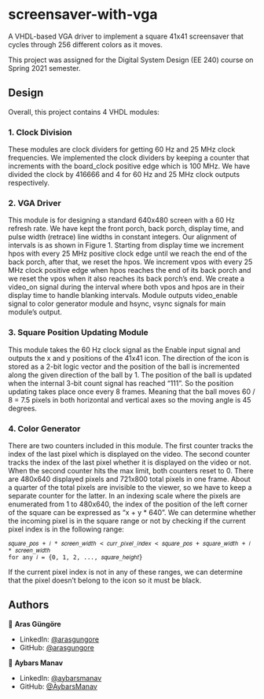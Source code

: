 # screensaver-with-vga

A VHDL-based VGA driver to implement a square 41x41 screensaver that cycles through 256 different colors as it moves.

This project was assigned for the Digital System Design (EE 240) course on Spring 2021 semester.



## Design

Overall, this project contains 4 VHDL modules:


### 1. Clock Division

These modules are clock dividers for getting 60 Hz and 25 MHz clock frequencies. We
implemented the clock dividers by keeping a counter that increments with the board_clock
positive edge which is 100 MHz. We have divided the clock by 416666 and 4 for 60 Hz and
25 MHz clock outputs respectively.


### 2. VGA Driver

This module is for designing a standard 640x480 screen with a 60 Hz refresh rate. We have
kept the front porch, back porch, display time, and pulse width (retrace) line widths in constant
integers. Our alignment of intervals is as shown in Figure 1. Starting from display time we
increment hpos with every 25 MHz positive clock edge until we reach the end of the back porch,
after that, we reset the hpos. We increment vpos with every 25 MHz clock positive edge when
hpos reaches the end of its back porch and we reset the vpos when it also reaches its back
porch’s end. We create a video_on signal during the interval where both vpos and hpos are
in their display time to handle blanking intervals. Module outputs video_enable signal to
color generator module and hsync, vsync signals for main module’s output.


### 3. Square Position Updating Module

This module takes the 60 Hz clock signal as the Enable input signal and outputs the x and y
positions of the 41x41 icon. The direction of the icon is stored as a 2-bit logic vector and the
position of the ball is incremented along the given direction of the ball by 1. The position of
the ball is updated when the internal 3-bit count signal has reached “111”. So the position
updating takes place once every 8 frames. Meaning that the ball moves 60 / 8 = 7.5 pixels
in both horizontal and vertical axes so the moving angle is 45 degrees.


### 4. Color Generator

There are two counters included in this module. The first counter tracks the index of the last
pixel which is displayed on the video. The second counter tracks the index of the last pixel whether
it is displayed on the video or not. When the second counter hits the max limit, both counters reset
to 0. There are 480x640 displayed pixels and 721x800 total pixels in one frame. About a quarter
of the total pixels are invisible to the viewer, so we have to keep a separate counter for the latter.
In an indexing scale where the pixels are enumerated from 1 to 480x640, the index of the
position of the left corner of the square can be expressed as “x + y * 640”. We can determine
whether the incoming pixel is in the square range or not by checking if the current pixel index
is in the following range:
```
𝑠𝑞𝑢𝑎𝑟𝑒_𝑝𝑜𝑠 + 𝑖 * 𝑠𝑐𝑟𝑒𝑒𝑛_𝑤𝑖𝑑𝑡ℎ < 𝑐𝑢𝑟𝑟_𝑝𝑖𝑥𝑒𝑙_𝑖𝑛𝑑𝑒𝑥 < 𝑠𝑞𝑢𝑎𝑟𝑒_𝑝𝑜𝑠 + 𝑠𝑞𝑢𝑎𝑟𝑒_𝑤𝑖𝑑𝑡ℎ + 𝑖 * 𝑠𝑐𝑟𝑒𝑒𝑛_𝑤𝑖𝑑𝑡ℎ
for any 𝑖 = {0, 1, 2, ..., 𝑠𝑞𝑢𝑎𝑟𝑒_ℎ𝑒𝑖𝑔ℎ𝑡}
```
If the current pixel index is not in any of these ranges, we can determine that the pixel
doesn’t belong to the icon so it must be black.



## Authors

👤 **Aras Güngöre**

* LinkedIn: [@arasgungore](https://www.linkedin.com/in/arasgungore)
* GitHub: [@arasgungore](https://github.com/arasgungore)

👤 **Aybars Manav**

* LinkedIn: [@aybarsmanav](https://www.linkedin.com/in/aybarsmanav)
* GitHub: [@AybarsManav](https://github.com/AybarsManav)
